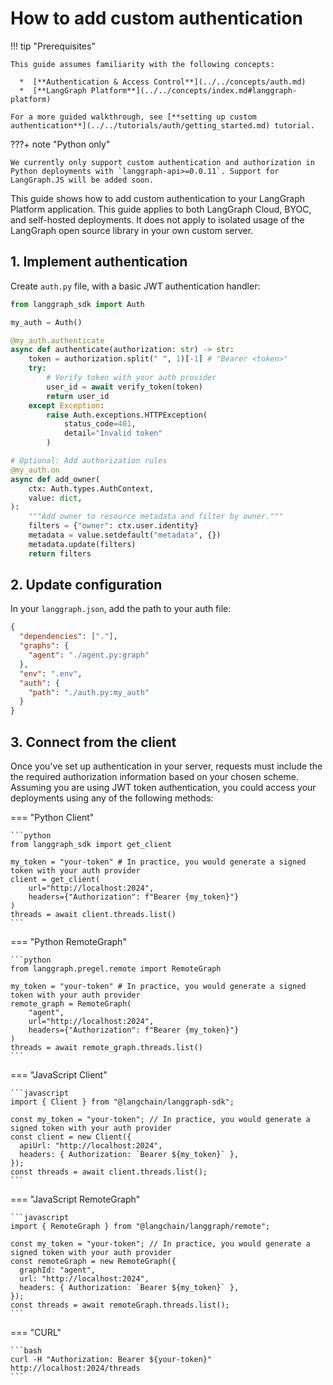 # How to add custom authentication

!!! tip "Prerequisites"

    This guide assumes familiarity with the following concepts:

      *  [**Authentication & Access Control**](../../concepts/auth.md)
      *  [**LangGraph Platform**](../../concepts/index.md#langgraph-platform)
    
    For a more guided walkthrough, see [**setting up custom authentication**](../../tutorials/auth/getting_started.md) tutorial.

???+ note "Python only"
  
    We currently only support custom authentication and authorization in Python deployments with `langgraph-api>=0.0.11`. Support for LangGraph.JS will be added soon.

This guide shows how to add custom authentication to your LangGraph Platform application. This guide applies to both LangGraph Cloud, BYOC, and self-hosted deployments. It does not apply to isolated usage of the LangGraph open source library in your own custom server.

## 1. Implement authentication

Create `auth.py` file, with a basic JWT authentication handler:

```python
from langgraph_sdk import Auth

my_auth = Auth()

@my_auth.authenticate
async def authenticate(authorization: str) -> str:
    token = authorization.split(" ", 1)[-1] # "Bearer <token>"
    try:
        # Verify token with your auth provider
        user_id = await verify_token(token)
        return user_id
    except Exception:
        raise Auth.exceptions.HTTPException(
            status_code=401,
            detail="Invalid token"
        )

# Optional: Add authorization rules
@my_auth.on
async def add_owner(
    ctx: Auth.types.AuthContext,
    value: dict,
):
    """Add owner to resource metadata and filter by owner."""
    filters = {"owner": ctx.user.identity}
    metadata = value.setdefault("metadata", {})
    metadata.update(filters)
    return filters
```

## 2. Update configuration

In your `langgraph.json`, add the path to your auth file:

```json hl_lines="7-9"
{
  "dependencies": ["."],
  "graphs": {
    "agent": "./agent.py:graph"
  },
  "env": ".env",
  "auth": {
    "path": "./auth.py:my_auth"
  }
}
```

## 3. Connect from the client

Once you've set up authentication in your server, requests must include the the required authorization information based on your chosen scheme.
Assuming you are using JWT token authentication, you could access your deployments using any of the following methods:

=== "Python Client"

    ```python
    from langgraph_sdk import get_client

    my_token = "your-token" # In practice, you would generate a signed token with your auth provider
    client = get_client(
        url="http://localhost:2024",
        headers={"Authorization": f"Bearer {my_token}"}
    )
    threads = await client.threads.list()
    ```

=== "Python RemoteGraph"

    ```python
    from langgraph.pregel.remote import RemoteGraph
    
    my_token = "your-token" # In practice, you would generate a signed token with your auth provider
    remote_graph = RemoteGraph(
        "agent",
        url="http://localhost:2024",
        headers={"Authorization": f"Bearer {my_token}"}
    )
    threads = await remote_graph.threads.list()
    ```

=== "JavaScript Client"

    ```javascript
    import { Client } from "@langchain/langgraph-sdk";

    const my_token = "your-token"; // In practice, you would generate a signed token with your auth provider
    const client = new Client({
      apiUrl: "http://localhost:2024",
      headers: { Authorization: `Bearer ${my_token}` },
    });
    const threads = await client.threads.list();
    ```

=== "JavaScript RemoteGraph"

    ```javascript
    import { RemoteGraph } from "@langchain/langgraph/remote";

    const my_token = "your-token"; // In practice, you would generate a signed token with your auth provider
    const remoteGraph = new RemoteGraph({
      graphId: "agent",
      url: "http://localhost:2024",
      headers: { Authorization: `Bearer ${my_token}` },
    });
    const threads = await remoteGraph.threads.list();
    ```

=== "CURL"

    ```bash
    curl -H "Authorization: Bearer ${your-token}" http://localhost:2024/threads
    ```
